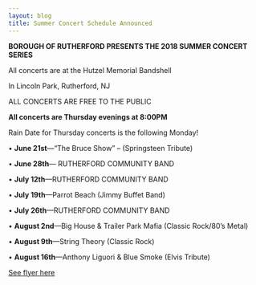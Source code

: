 ```yaml
---
layout: blog
title: Summer Concert Schedule Announced
---
```

**BOROUGH OF RUTHERFORD PRESENTS THE 2018 SUMMER CONCERT SERIES**

All concerts are at the Hutzel Memorial Bandshell

In Lincoln Park, Rutherford, NJ

ALL CONCERTS ARE FREE TO THE PUBLIC

**All concerts are Thursday evenings at 8:00PM**

Rain Date for Thursday concerts is the following Monday!

• **June 21st**—“The Bruce Show” – (Springsteen Tribute)

• **June 28th**— RUTHERFORD COMMUNITY BAND

• **July 12th**—RUTHERFORD COMMUNITY BAND

• **July 19th**—Parrot Beach (Jimmy Buffet Band)

• **July 26th**—RUTHERFORD COMMUNITY BAND

• **August 2nd**—Big House & Trailer Park Mafia (Classic Rock/80’s Metal)

• **August 9th**—String Theory (Classic Rock)

• **August 16th**—Anthony Liguori & Blue Smoke (Elvis Tribute)

[See flyer here](https://storage.googleapis.com/static.rutherford-nj.com/recreation/posts/Schedule%20of%202018%20Summer%20Concerts.pdf)

